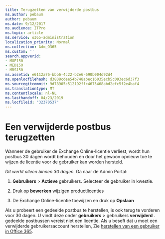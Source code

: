 ```yaml
---
title: Terugzetten van verwijderde postbus
ms.author: pebaum
author: pebaum
ms.date: 9/12/2017
ms.audience: ITPro
ms.topic: article
ms.service: o365-administration
localization_priority: Normal
ms.collection: Adm_O365
ms.custom: ''
search.appverid:
- MOE150
- MED150
- MBS150
ms.assetid: e6112a76-bbb6-4c22-b2e6-690b004d92d4
ms.openlocfilehash: d3808cdee54b748abec16035ecb5c093ec6d37f3
ms.sourcegitcommit: 9d78905c512192ffc4675468abd2efc5f2e4baf4
ms.translationtype: MT
ms.contentlocale: nl-NL
ms.lasthandoff: 04/23/2019
ms.locfileid: "32370537"
---
```

# <a name="restore-a-deleted-mailbox"></a>Een verwijderde postbus terugzetten

Wanneer de gebruiker de Exchange Online-licentie verliest, wordt hun postbus 30 dagen wordt behouden en door het gewoon opnieuw toe te wijzen de licentie voor de gebruiker kan worden hersteld.
  
 *Dit werkt alleen binnen 30 dagen.*  Ga naar de Admin Portal: 
  
1. **Gebruikers** \> **Actieve** gebruikers. Selecteer de gebruiker in kwestie. 
    
2. Druk op **bewerken** wijzigen productlicenties 
    
3. De Exchange Online-licentie toewijzen en druk op **Opslaan**
    
Als u probeert een gedeelde postbus te herstellen, is ook terug te vorderen voor 30 dagen. U vindt deze onder **gebruikers** \> gebruikers **verwijderd** . gedeelde postbussen vereist niet een licentie. Als u beseft dat u moet een verwijderde gebruikersaccount herstellen, Zie [herstellen van een gebruiker in Office 365](https://docs.microsoft.com/en-us/office365/admin/add-users/restore-user).
  

